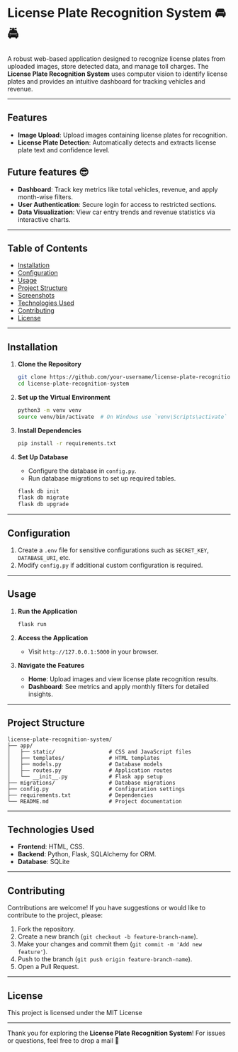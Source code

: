 # License Plate Recognition System 🚘🚔

A robust web-based application designed to recognize license plates from uploaded images, store detected data, and manage toll charges. The **License Plate Recognition System** uses computer vision to identify license plates and provides an intuitive dashboard for tracking vehicles and revenue.


---

## Features

- **Image Upload**: Upload images containing license plates for recognition.
- **License Plate Detection**: Automatically detects and extracts license plate text and confidence level.

## Future features 😎
- **Dashboard**: Track key metrics like total vehicles, revenue, and apply month-wise filters.
- **User Authentication**: Secure login for access to restricted sections.
- **Data Visualization**: View car entry trends and revenue statistics via interactive charts.

---

## Table of Contents

- [Installation](#installation)
- [Configuration](#configuration)
- [Usage](#usage)
- [Project Structure](#project-structure)
- [Screenshots](#screenshots)
- [Technologies Used](#technologies-used)
- [Contributing](#contributing)
- [License](#license)

---

## Installation

1. **Clone the Repository**
    ```bash
    git clone https://github.com/your-username/license-plate-recognition-system.git
    cd license-plate-recognition-system
    ```

2. **Set up the Virtual Environment**
    ```bash
    python3 -m venv venv
    source venv/bin/activate  # On Windows use `venv\Scripts\activate`
    ```

3. **Install Dependencies**
    ```bash
    pip install -r requirements.txt
    ```

4. **Set Up Database**
    - Configure the database in `config.py`.
    - Run database migrations to set up required tables.

    ```bash
    flask db init
    flask db migrate
    flask db upgrade
    ```

---

## Configuration

1. Create a `.env` file for sensitive configurations such as `SECRET_KEY`, `DATABASE_URI`, etc.
2. Modify `config.py` if additional custom configuration is required.

---

## Usage

1. **Run the Application**
    ```bash
    flask run
    ```

2. **Access the Application**
   - Visit `http://127.0.0.1:5000` in your browser.

3. **Navigate the Features**
   - **Home**: Upload images and view license plate recognition results.
   - **Dashboard**: See metrics and apply monthly filters for detailed insights.

---

## Project Structure

```plaintext
license-plate-recognition-system/
├── app/
│   ├── static/                 # CSS and JavaScript files
│   ├── templates/              # HTML templates
│   ├── models.py               # Database models
│   ├── routes.py               # Application routes
│   └── __init__.py             # Flask app setup
├── migrations/                 # Database migrations
├── config.py                   # Configuration settings
├── requirements.txt            # Dependencies
└── README.md                   # Project documentation
```

---

## Technologies Used

- **Frontend**: HTML, CSS.
- **Backend**: Python, Flask, SQLAlchemy for ORM.
- **Database**: SQLite 

---

## Contributing

Contributions are welcome! If you have suggestions or would like to contribute to the project, please:

1. Fork the repository.
2. Create a new branch (`git checkout -b feature-branch-name`).
3. Make your changes and commit them (`git commit -m 'Add new feature'`).
4. Push to the branch (`git push origin feature-branch-name`).
5. Open a Pull Request.

---

## License

This project is licensed under the MIT License

---

Thank you for exploring the **License Plate Recognition System**! For issues or questions, feel free to drop a mail 📩 


